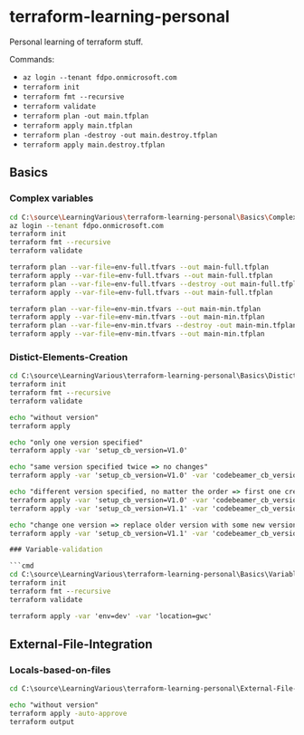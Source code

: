 # terraform-learning-personal

Personal learning of terraform stuff.

Commands:

- `az login --tenant fdpo.onmicrosoft.com`
- `terraform init`
- `terraform fmt --recursive`
- `terraform validate`
- `terraform plan -out main.tfplan`
- `terraform apply main.tfplan`
- `terraform plan -destroy -out main.destroy.tfplan`
- `terraform apply main.destroy.tfplan`

## Basics

### Complex variables

```bash
cd C:\source\LearningVarious\terraform-learning-personal\Basics\Complex-variables
az login --tenant fdpo.onmicrosoft.com
terraform init
terraform fmt --recursive
terraform validate

terraform plan --var-file=env-full.tfvars --out main-full.tfplan
terraform apply --var-file=env-full.tfvars --out main-full.tfplan
terraform plan --var-file=env-full.tfvars --destroy -out main-full.tfplan
terraform apply --var-file=env-full.tfvars --out main-full.tfplan

terraform plan --var-file=env-min.tfvars --out main-min.tfplan
terraform apply --var-file=env-min.tfvars --out main-min.tfplan
terraform plan --var-file=env-min.tfvars --destroy -out main-min.tfplan
terraform apply --var-file=env-min.tfvars --out main-min.tfplan
```

### Distict-Elements-Creation

```cmd
cd C:\source\LearningVarious\terraform-learning-personal\Basics\Distict-Elements-Creation
terraform init
terraform fmt --recursive
terraform validate

echo "without version"
terraform apply

echo "only one version specified"
terraform apply -var 'setup_cb_version=V1.0'

echo "same version specified twice => no changes"
terraform apply -var 'setup_cb_version=V1.0' -var 'codebeamer_cb_version=V1.0'

echo "different version specified, no matter the order => first one creates a new file, second one results in no changes"
terraform apply -var 'setup_cb_version=V1.0' -var 'codebeamer_cb_version=V1.1'
terraform apply -var 'setup_cb_version=V1.1' -var 'codebeamer_cb_version=V1.0'

echo "change one version => replace older version with some new version"
terraform apply -var 'setup_cb_version=V1.1' -var 'codebeamer_cb_version=V1.2'

### Variable-validation

```cmd
cd C:\source\LearningVarious\terraform-learning-personal\Basics\Variable-Validation
terraform init
terraform fmt --recursive
terraform validate

terraform apply -var 'env=dev' -var 'location=gwc'
```

## External-File-Integration

### Locals-based-on-files

```cmd
cd C:\source\LearningVarious\terraform-learning-personal\External-File-Integration\Locals-based-on-files

echo "without version"
terraform apply -auto-approve
terraform output
```
